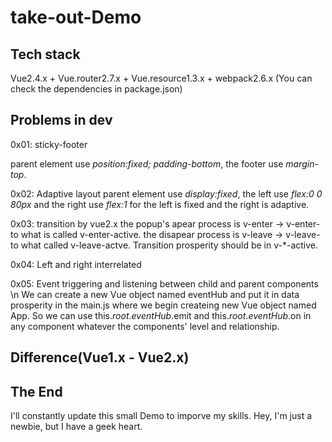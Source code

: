 # take-out-Demo

## Tech stack
Vue2.4.x + Vue.router2.7.x + Vue.resource1.3.x + webpack2.6.x (You can check the dependencies in package.json)

## Problems in dev
0x01: sticky-footer

parent element use *position:fixed; padding-bottom*, the footer use *margin-top*.

0x02: Adaptive layout
parent element use *display:fixed*, the left use *flex:0 0 80px* and the right use *flex:1* for the left is fixed and the right is adaptive.

0x03: transition by vue2.x
the popup's apear process is v-enter -> v-enter-to what is called v-enter-active. the disapear process is v-leave -> v-leave-to what called v-leave-actve. Transition prosperity should be in v-\*-active.

0x04: Left and right interrelated


0x05: Event triggering and listening between child and parent components \n
We can create a new Vue object named eventHub and put it in data prosperity in the main.js where we begin createing new Vue object named App. So we can use this.$root.eventHub.$emit and this.$root.eventHub.$on in any component whatever the components' level and relationship.

## Difference(Vue1.x - Vue2.x)


## The End
I'll constantly update this small Demo to imporve my skills. Hey, I'm just a newbie, but I have a geek heart.
